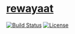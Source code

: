 # [rewayaat](http://rewayaat.info) 
[![Build Status](https://travis-ci.org/Zir0-93/rewayaat.svg?branch=master)](https://travis-ci.org/Zir0-93/rewayaat) [![License](https://img.shields.io/badge/License-Apache%202.0-blue.svg)](https://opensource.org/licenses/Apache-2.0)
